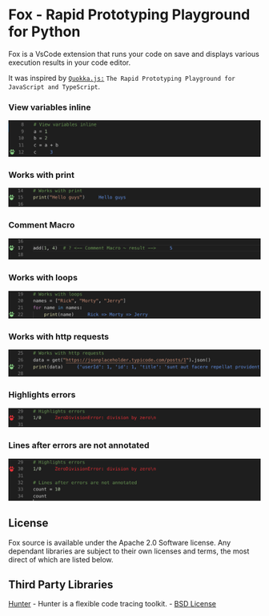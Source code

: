 # Fox - Rapid Prototyping Playground for Python

Fox is a VsCode extension that runs your code on save and displays various execution results in your code editor.

It was inspired by [`Quokka.js:`](https://quokkajs.com/) `The Rapid Prototyping Playground for JavaScript and TypeScript`.

### View variables inline
![example](images/example-1.png)

### Works with print
![example](images/example-2.png)

### Comment Macro
![example](images/example-3.png)

### Works with loops
![example](images/example-4.png)

### Works with http requests
![example](images/example-5.png)

### Highlights errors
![example](images/example-6.png)

### Lines after errors are not annotated
![example](images/example-7.png)

## License

Fox source is available under the Apache 2.0 Software license.
Any dependant libraries are subject to their own licenses and
terms, the most direct of which are listed below.

## Third Party Libraries

[Hunter](https://github.com/ionelmc/python-hunter) - Hunter is a flexible code tracing toolkit. - [BSD License](https://github.com/ionelmc/python-hunter/blob/master/LICENSE)
